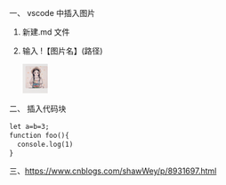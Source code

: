 一、 vscode 中插入图片

1. 新建.md 文件
2. 输入 !【图片名】(路径)

   ![二次元](./二次元.jpg)

二、 插入代码块

```
let a=b=3;
function foo(){
  console.log(1)
}

```

三、https://www.cnblogs.com/shawWey/p/8931697.html
